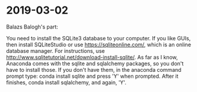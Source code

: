 # 2019-03-02
Balazs Balogh's part:

You need to install the SQLite3 database to your computer. If you like GUIs, then install SQLiteStudio or use https://sqliteonline.com/, which is an online database manager. For instructions, use http://www.sqlitetutorial.net/download-install-sqlite/.
As far as I know, Anaconda comes with the sqlite and sqlalchemy packages, so you don't have to install those.
If you don't have them, in the anaconda command prompt type: conda install sqlite and press 'Y' when prompted. After it finishes, conda install sqlalchemy, and again, 'Y'.




